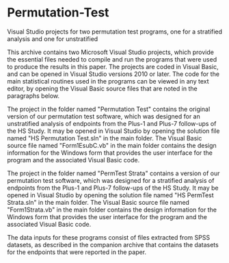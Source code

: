 # Permutation-Test
Visual Studio projects for two permutation test programs, one for a stratified analysis and one for unstratified

This archive contains two Microsoft Visual Studio projects, which provide
the essential files needed to compile and run the programs that were used
to produce the results in this paper.  The projects are coded in Visual
Basic, and can be opened in Visual Studio versions 2010 or later.  The
code for the main statistical routines used in the programs can be
viewed in any text editor, by opening the Visual Basic source files that
are noted in the paragraphs below.

The project in the folder named "Permutation Test" contains the original
version of our permutation test software, which was designed for an unstratified
analysis of endpoints from the Plus-1 and Plus-7 follow-ups of the HS Study.  It
may be opened in Visual Studio by opening the solution file
named "HS Permutation Test.sln" in the main folder.  The Visual Basic
source file named "Form1EsubC.vb" in the main folder contains the
design information for the Windows form that provides the user interface
for the program and the associated Visual Basic code.

The project in the folder named "PermTest Strata" contains a version of
our permutation test software, which was designed for a stratified analysis of
endpoints from the Plus-1 and Plus-7 follow-ups of the HS Study.  It
may be opened in Visual Studio by opening the solution file
named "HS PermTest Strata.sln" in the main folder.  The Visual Basic
source file named "Form1Strata.vb" in the main folder contains the
design information for the Windows form that provides the user interface
for the program and the associated Visual Basic code.

The data inputs for these programs consist of files extracted from SPSS
datasets, as described in the companion archive that contains the datasets
for the endpoints that were reported in the paper.
